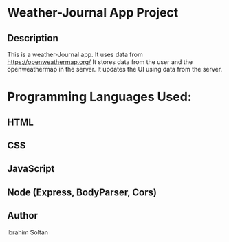 # Weather-Journal App Project


## Description
This is a weather-Journal app.
It uses data from https://openweathermap.org/
It stores data from the user and the openweathermap in the server.
It updates the UI using data from the server.

# Programming Languages Used:
## HTML
## CSS
## JavaScript
## Node (Express, BodyParser, Cors)




## Author
Ibrahim Soltan

